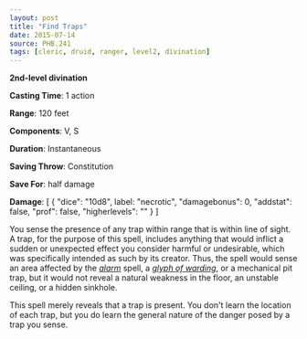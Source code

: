 ```yaml
---
layout: post
title: "Find Traps"
date: 2015-07-14
source: PHB.241
tags: [cleric, druid, ranger, level2, divination]
---
```


**2nd-level divination**

**Casting Time**: 1 action

**Range**: 120 feet

**Components**: V, S

**Duration**: Instantaneous

**Saving Throw**: Constitution

**Save For**: half damage

**Damage**: [ { "dice": "10d8", label: "necrotic", "damagebonus": 0, "addstat": false, "prof": false, "higherlevels": "" } ]

You sense the presence of any trap within range that is within line of sight. A trap, for the purpose of this spell, includes anything that would inflict a sudden or unexpected effect you consider harmful or undesirable, which was specifically intended as such by its creator. Thus, the spell would sense an area affected by the *[alarm](../alarm/ "alarm (lvl 1)")* spell, a *[glyph of warding](../glyph-of-warding/ "glyph of warding (lvl 3)")*, or a mechanical pit trap, but it would not reveal a natural weakness in the floor, an unstable ceiling, or a hidden sinkhole.

This spell merely reveals that a trap is present. You don't learn the location of each trap, but you do learn the general nature of the danger posed by a trap you sense.